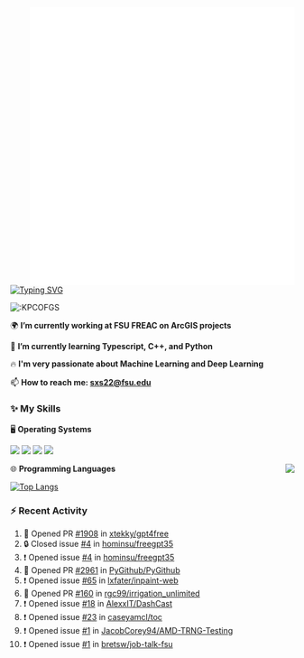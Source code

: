 <img align="right" width="470" src="github-metrics.svg">

[![Typing SVG](https://readme-typing-svg.herokuapp.com?duration=2500&vCenter=true&width=200&height=40&lines=Hello+World+👋)](https://git.io/typing-svg)

<img src="https://count.getloli.com/get/@:KPCOFGS" alt=":KPCOFGS" />

🌍 **I’m currently working at FSU FREAC on ArcGIS projects**

🌱 **I’m currently learning Typescript, C++, and Python**

🔥 **I'm very passionate about Machine Learning and Deep Learning**

📫 **How to reach me: sxs22@fsu.edu**

### ✨ **My Skills**

🖥️ **Operating Systems**

[![](https://img.shields.io/badge/-Linux-4fc08d?style=flat-square&logo=Linux&logoColor=fff)](https://www.linuxfoundation.org/)
[![](https://img.shields.io/badge/LinuxMint-47A248?style=flat-square&logo=linuxmint&logoColor=fff)](https://linuxmint.com/)
[![](https://img.shields.io/badge/Windows11-0078d6?style=flat-square&logo=windows&logoColor=fff)](https://www.microsoft.com/software-download/windows11)
[![](https://img.shields.io/badge/Ubuntu-E95420?style=flat-square&logo=ubuntu&logoColor=white)](https://ubuntu.com/download)

<a>
    <img align="right" src="https://github-readme-stats.vercel.app/api?username=KPCOFGS&theme=tokyonight&show_icons=true&show=reviews,prs_merged,prs_merged_percentage">
</a>

🌐 **Programming Languages**

[![Top Langs](https://github-readme-stats.vercel.app/api/top-langs/?username=KPCOFGS&theme=tokyonight)](https://github.com/anuraghazra/github-readme-stats)

### ⚡ **Recent Activity**
<!--START_SECTION:activity-->
1. 💪 Opened PR [#1908](https://github.com/xtekky/gpt4free/pull/1908) in [xtekky/gpt4free](https://github.com/xtekky/gpt4free)
2. 🔒 Closed issue [#4](https://github.com/hominsu/freegpt35/issues/4) in [hominsu/freegpt35](https://github.com/hominsu/freegpt35)
3. ❗ Opened issue [#4](https://github.com/hominsu/freegpt35/issues/4) in [hominsu/freegpt35](https://github.com/hominsu/freegpt35)
4. 💪 Opened PR [#2961](https://github.com/PyGithub/PyGithub/pull/2961) in [PyGithub/PyGithub](https://github.com/PyGithub/PyGithub)
5. ❗ Opened issue [#65](https://github.com/lxfater/inpaint-web/issues/65) in [lxfater/inpaint-web](https://github.com/lxfater/inpaint-web)
6. 💪 Opened PR [#160](https://github.com/rgc99/irrigation_unlimited/pull/160) in [rgc99/irrigation_unlimited](https://github.com/rgc99/irrigation_unlimited)
7. ❗ Opened issue [#18](https://github.com/AlexxIT/DashCast/issues/18) in [AlexxIT/DashCast](https://github.com/AlexxIT/DashCast)
8. ❗ Opened issue [#23](https://github.com/caseyamcl/toc/issues/23) in [caseyamcl/toc](https://github.com/caseyamcl/toc)
9. ❗ Opened issue [#1](https://github.com/JacobCorey94/AMD-TRNG-Testing/issues/1) in [JacobCorey94/AMD-TRNG-Testing](https://github.com/JacobCorey94/AMD-TRNG-Testing)
10. ❗ Opened issue [#1](https://github.com/bretsw/job-talk-fsu/issues/1) in [bretsw/job-talk-fsu](https://github.com/bretsw/job-talk-fsu)
<!--END_SECTION:activity-->
